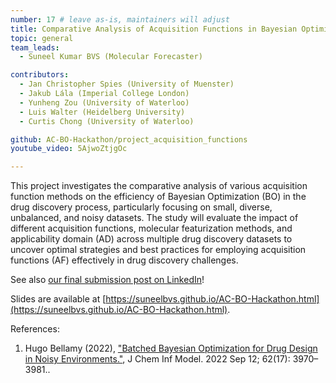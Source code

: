 ```yaml
---
number: 17 # leave as-is, maintainers will adjust
title: Comparative Analysis of Acquisition Functions in Bayesian Optimization for Drug Discovery
topic: general
team_leads:
  - Suneel Kumar BVS (Molecular Forecaster)

contributors:
  - Jan Christopher Spies (University of Muenster)
  - Jakub Lála (Imperial College London) 
  - Yunheng Zou (University of Waterloo)
  - Luis Walter (Heidelberg University)
  - Curtis Chong (University of Waterloo)

github: AC-BO-Hackathon/project_acquisition_functions
youtube_video: 5AjwoZtjgOc

---
```


This project investigates the comparative analysis of various acquisition function methods on the efficiency of Bayesian Optimization (BO) in the drug discovery process, particularly focusing on small, diverse, unbalanced, and noisy datasets. The study will evaluate the impact of different acquisition functions, molecular featurization methods, and applicability domain (AD) across multiple drug discovery datasets to uncover optimal strategies and best practices for employing acquisition functions (AF) effectively in drug discovery challenges.

See also [our final submission post on LinkedIn](https://www.linkedin.com/feed/update/urn:li:activity:7179515945390874625/)! 

Slides are available at [https://suneelbvs.github.io/AC-BO-Hackathon.html](https://suneelbvs.github.io/AC-BO-Hackathon.html).

References:

1. Hugo Bellamy (2022), ["Batched Bayesian Optimization for Drug Design in Noisy Environments."](https://www.ncbi.nlm.nih.gov/pmc/articles/PMC9472273/), J Chem Inf Model. 2022 Sep 12; 62(17): 3970–3981..
